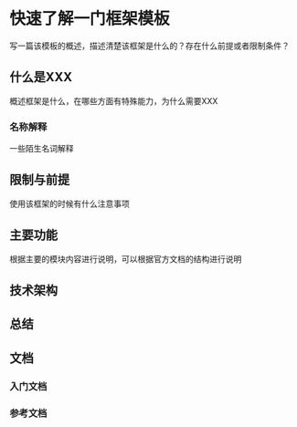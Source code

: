 # 快速了解一门框架模板

写一篇该模板的概述，描述清楚该框架是什么的？存在什么前提或者限制条件？



## 什么是XXX

概述框架是什么，在哪些方面有特殊能力，为什么需要XXX

### 名称解释

一些陌生名词解释

## 限制与前提

使用该框架的时候有什么注意事项

## 主要功能

根据主要的模块内容进行说明，可以根据官方文档的结构进行说明

## 技术架构

## 总结

## 文档

### 入门文档

### 参考文档

